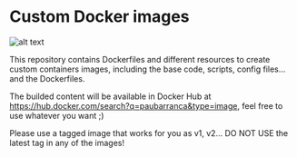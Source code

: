 # Custom Docker images

![alt text](https://i2.wp.com/blog.ichasco.com/wp-content/uploads/2017/06/compose-1-1.png?resize=453%2C261&ssl=1)

This repository contains Dockerfiles and different resources to create custom containers images, including the base code, scripts, config files... and the Dockerfiles.

The builded content will be available in Docker Hub at https://hub.docker.com/search?q=paubarranca&type=image, feel free to use whatever you want ;)

Please use a tagged image that works for you as v1, v2... DO NOT USE the latest tag in any of the images!
